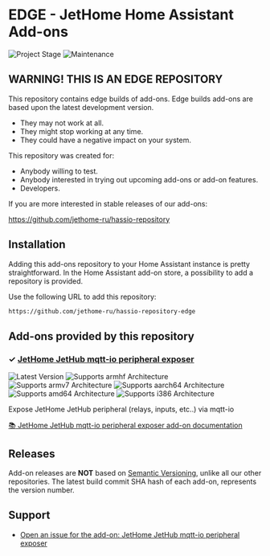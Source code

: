 # EDGE - JetHome Home Assistant Add-ons

![Project Stage][project-stage-shield]
![Maintenance][maintenance-shield]

## WARNING! THIS IS AN EDGE REPOSITORY

This  repository contains edge builds of add-ons. Edge
builds add-ons are based upon the latest development version.

- They may not work at all.
- They might stop working at any time.
- They could have a negative impact on your system.

This repository was created for:

- Anybody willing to test.
- Anybody interested in trying out upcoming add-ons or add-on features.
- Developers.

If you are more interested in stable releases of our add-ons:

<https://github.com/jethome-ru/hassio-repository>

## Installation

Adding this add-ons repository to your Home Assistant instance is
pretty straightforward. In the Home Assistant add-on store,
a possibility to add a repository is provided.

Use the following URL to add this repository:

```txt
https://github.com/jethome-ru/hassio-repository-edge
```

## Add-ons provided by this repository

### &#10003; [JetHome JetHub mqtt-io peripheral exposer][addon-hassio-addon-jethub-mqtt-io]

![Latest Version][hassio-addon-jethub-mqtt-io-version-shield]
![Supports armhf Architecture][hassio-addon-jethub-mqtt-io-armhf-shield]
![Supports armv7 Architecture][hassio-addon-jethub-mqtt-io-armv7-shield]
![Supports aarch64 Architecture][hassio-addon-jethub-mqtt-io-aarch64-shield]
![Supports amd64 Architecture][hassio-addon-jethub-mqtt-io-amd64-shield]
![Supports i386 Architecture][hassio-addon-jethub-mqtt-io-i386-shield]

Expose JetHome JetHub peripheral (relays, inputs, etc..) via mqtt-io

[:books: JetHome JetHub mqtt-io peripheral exposer add-on documentation][addon-doc-hassio-addon-jethub-mqtt-io]

## Releases

Add-on releases are **NOT** based on [Semantic Versioning][semver], unlike
all our other repositories. The latest build commit SHA hash of each
add-on, represents the version number.

## Support

- [Open an issue for the add-on: JetHome JetHub mqtt-io peripheral exposer][hassio-addon-jethub-mqtt-io-issue]

[addon-hassio-addon-jethub-mqtt-io]: https://github.com/jethome-ru/hassio-addon-jethub-mqtt-io/tree/bc6385c
[addon-doc-hassio-addon-jethub-mqtt-io]: https://github.com/jethome-ru/hassio-addon-jethub-mqtt-io/blob/bc6385c/README.md
[hassio-addon-jethub-mqtt-io-issue]: https://github.com/jethome-ru/hassio-addon-jethub-mqtt-io/issues
[hassio-addon-jethub-mqtt-io-version-shield]: https://img.shields.io/badge/version-bc6385c-blue.svg
[hassio-addon-jethub-mqtt-io-aarch64-shield]: https://img.shields.io/badge/aarch64-yes-green.svg
[hassio-addon-jethub-mqtt-io-amd64-shield]: https://img.shields.io/badge/amd64-no-red.svg
[hassio-addon-jethub-mqtt-io-armhf-shield]: https://img.shields.io/badge/armhf-no-red.svg
[hassio-addon-jethub-mqtt-io-armv7-shield]: https://img.shields.io/badge/armv7-no-red.svg
[hassio-addon-jethub-mqtt-io-i386-shield]: https://img.shields.io/badge/i386-no-red.svg

[issue]: https://github.com/jethome-ru/hassio-repository-edge/issues
[license-shield]: https://img.shields.io/github/license/jethome-ru/hassio-repository-edge.svg
[maintenance-shield]: https://img.shields.io/maintenance/yes/2021.svg
[project-stage-shield]: https://img.shields.io/badge/project%20stage-experimental-yellow.svg
[reddit]: https://reddit.com/r/homeassistant
[semver]: http://semver.org/spec/v2.0.0.html